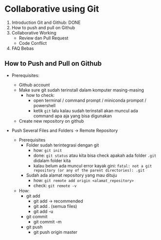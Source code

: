 # Collaborative using Git

1. Introduction Git and Github: DONE
2. How to push and pull on Github
3. Collaborative Working
    - Review dan Pull Request
    - Code Conflict
4. FAQ Bebas

## How to Push and Pull on Github

- Prerequisites:
    - Github account
    - Make sure git sudah terinstall dalam komputer masing-masing
        - how to check:
            - open terminal / command prompt / miniconda prompot / powershell
            - ketik `git` lalu kalau sudah terinstall akan muncul ada command apa aja yang bisa digunakan
    - Create new repository on github


- Push Several Files and Folders -> Remote Repository
    - Prerequisites
        - Folder sudah terintegrasi dengan git
            - how: `git init`
            - done: `git status` atau kita bisa check apakah ada folder `.git` didalam folder kita
            - kalau belum ada muncul error kayak gini: `fatal: not a git repository (or any of the parent directories): .git`
        - Sudah ada alamat repository yang mau dituju
            - how: `git remote add origin <alamat_repository>`
            - check: `git remote -v`
     - How:
         - git add
             - git add <specific file> -> recommended
             - git add . (semua files)
             - git add -u
         - git commit
             - git commit -m <commit message>
         - git push
             - git push origin master